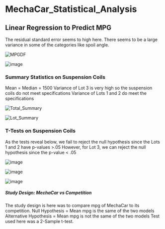 # MechaCar_Statistical_Analysis


## Linear Regression to Predict MPG
The residual standard error seems to high here. There seems to be a large variance in some of the categories like spoil angle. 


![MPGDF](https://user-images.githubusercontent.com/111551902/219853414-7421e464-f999-40d8-a234-e7a2172236c5.png)

![image](https://user-images.githubusercontent.com/111551902/219854475-c221bc64-a3c2-476d-a482-6e75124f4529.png)




### Summary Statistics on Suspension Coils
Mean = Median = 1500
Variance of Lot 3 is very high so the suspension coils do not meet specifications
Variance of Lots 1 and 2 do meet the specifications

![Total_Summary](https://user-images.githubusercontent.com/111551902/219853465-6070a491-5513-4701-9420-5a5d4e978ade.png)

![Lot_Summary](https://user-images.githubusercontent.com/111551902/219853508-33f45c1a-b8d9-4291-b0ad-7dce85a47d02.png)


### T-Tests on Suspension Coils
As the tests reveal below, we fail to reject the null hypothesis since the Lots 1 and 2 have p-values >.05
However, for Lot 3, we can reject the null hypothesis since the p-value < .05

![image](https://user-images.githubusercontent.com/111551902/219853626-ac4ead64-7021-4d72-bf8d-ce15de404f38.png)

![image](https://user-images.githubusercontent.com/111551902/219853665-90acc100-9be9-40f4-808e-4ce85c680041.png)

![image](https://user-images.githubusercontent.com/111551902/219853680-d7de19e4-95c0-4d6d-ab40-543415de0a41.png)


##### Study Design: MechaCar vs Competition
The study design is here was to compare mpg of MechaCar to its competition. 
Null Hypothesis = Mean mpg is the same of the two models
Alternative Hypothesis = Mean mpg is not the same of the two models
Test used here was a 2-Sample t-test.
